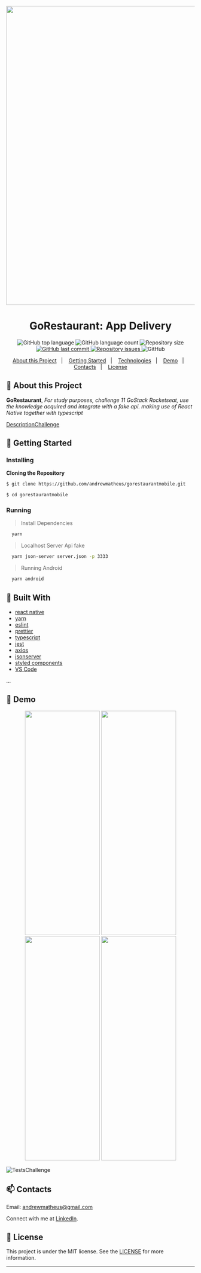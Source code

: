 <p align="center">
  <img src="https://github.com/andrewmatheus/gorestaurantmobile/blob/master/gorestaurantemobile.gif" height="800">
</p>

<h1 align="center">
  GoRestaurant: App Delivery
</h1>  

<p align="center">
  <img alt="GitHub top language" src="https://img.shields.io/github/languages/top/andrewmatheus/gorestaurantmobile.svg">

  <img alt="GitHub language count" src="https://img.shields.io/github/languages/count/andrewmatheus/gorestaurantmobile.svg">

  <img alt="Repository size" src="https://img.shields.io/github/repo-size/andrewmatheus/gorestaurantmobile.svg">
  <a href="https://github.com/andrewmatheus/gorestaurantmobile/commits/master">
    <img alt="GitHub last commit" src="https://img.shields.io/github/last-commit/andrewmatheus/gorestaurantmobile.svg">
  </a>

  <a href="https://github.com/andrewmatheus/gorestaurantmobile/issues">
    <img alt="Repository issues" src="https://img.shields.io/github/issues/andrewmatheus/gorestaurantmobile.svg">
  </a>

  <img alt="GitHub" src="https://img.shields.io/github/license/andrewmatheus/gobaber11.svg">
</p>
   
<p align="center">
  <a href="#notebook-About-this-Project">About this Project</a>&nbsp;&nbsp;&nbsp;|&nbsp;&nbsp;&nbsp;
  <a href="#rocket-Getting-Started">Getting Started</a>&nbsp;&nbsp;&nbsp;|&nbsp;&nbsp;&nbsp;
  <a href="#hammer-Built-With">Technologies</a>&nbsp;&nbsp;&nbsp;|&nbsp;&nbsp;&nbsp;
  <a href="#art-Demo">Demo</a>&nbsp;&nbsp;&nbsp;|&nbsp;&nbsp;&nbsp;
  <a href="#mailbox-Contacts">Contacts</a>&nbsp;&nbsp;&nbsp;|&nbsp;&nbsp;&nbsp;  
  <a href="#memo-license">License</a>
</p>   
   
   
## :notebook: About this Project

**GoRestaurant**, *For study purposes, challenge 11 GoStack Rocketseat, use the knowledge acquired and integrate with a fake api. making use of React Native together with typescript* 

[DescriptionChallenge](https://github.com/Rocketseat/bootcamp-gostack-desafios/tree/master/desafio-react-native-delivery)

## :rocket: Getting Started

### Installing

**Cloning the Repository**

```bash
$ git clone https://github.com/andrewmatheus/gorestaurantmobile.git

$ cd gorestaurantmobile

```

### Running

> Install Dependencies
```bash
  yarn 
```

> Localhost Server Api fake

```bash
  yarn json-server server.json -p 3333  
```

> Running Android

```bash
  yarn android
```

## :hammer: Built With

- [react native](https://reactnative.dev/docs/getting-started)
- [yarn](https://yarnpkg.com/)
- [eslint](https://eslint.org/)
- [prettier](https://prettier.io/)
- [typescript](https://www.typescriptlang.org/docs/home.html)
- [jest](https://jestjs.io/)
- [axios](https://github.com/axios/axios)
- [jsonserver](https://github.com/typicode/json-server)
- [styled components](https://styled-components.com/)
- [VS Code](https://code.visualstudio.com/)

...
  
## :art: Demo

<p display:"flex" align="center">
  <img src="https://github.com/andrewmatheus/gorestaurantmobile/blob/master/login.jpg" width="200" height="600">
  <img src="https://github.com/andrewmatheus/gorestaurantmobile/blob/master/dashboard.jpg" width="200" height="600">
  <img src="https://github.com/andrewmatheus/gorestaurantmobile/blob/master/pedidos.jpg" width="200" height="600">
  <img src="https://github.com/andrewmatheus/gorestaurantmobile/blob/master/favorites.jpg" width="200" height="600">  
</>  

![TestsChallenge](https://github.com/andrewmatheus/gorestaurantmobile/blob/master/imgTests.png)

## :mailbox: Contacts

Email: andrewmatheus@gmail.com

Connect with me at [LinkedIn](https://www.linkedin.com/in/andrew-cabral-developer/).

## :memo: License
This project is under the MIT license. See the [LICENSE](https://github.com/andrewmatheus/gobaber11/blob/master/LICENSE) for more information.
  
------------------
